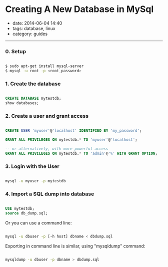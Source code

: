 # Creating A New Database in MySql

- date: 2014-06-04 14:40
- tags: database, linux
- category: guides

------------------------------


### 0. Setup

```bash

$ sudo apt-get install mysql-server
$ mysql -u root -p <root_password>

```


### 1. Create the database

```sql

CREATE DATABASE mytestdb;
show databases;

```

### 2. Create a user and grant access

```sql

CREATE USER 'myuser'@'localhost' IDENTIFIED BY 'my_password';

GRANT ALL PRIVILEGES ON mytestdb.* TO 'myuser'@'localhost'; 

-- or alternatively, with more powerful access
GRANT ALL PRIVILEGES ON mytestdb.* TO 'admin'@'%' WITH GRANT OPTION;

```

### 3. Login with the User

```bash

mysql -u myuser -p mytestdb

```

### 4. Import a SQL dump into database

```sql

USE mytestdb;
source db_dump.sql;

```

Or you can use a command line:

```bash

mysql -u dbuser -p [-h host] dbname < dbdump.sql

```

Exporting in command line is similar, using "mysqldump" command:

```bash

mysqldump -u dbuser -p dbname > dbdump.sql

```


